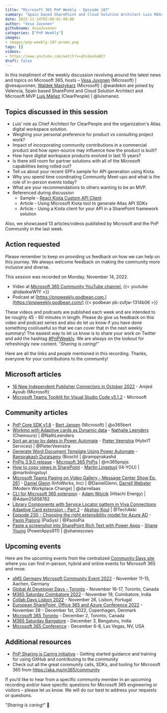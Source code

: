 ```yaml
---
title: "Microsoft 365 PnP Weekly - Episode 187"
summary: "Spain based SharePoint and Cloud Solution Architect Luis Máñez (ClearPeople) joins Microsoft’s Vesa Juvonen and Waldek Mastykarz in a discussion on using PnP contributions in products, SPFx sample using Kiota, advice on becoming an MVP, plus 13 articles/videos by Microsoft/Community."
date: 2022-11-14T02:00:01-00:00
author: "Vesa Juvonen"
githubname: VesaJuvonen
categories: ["PnP Weekly"]
images:
- images/pnp-weekly-187-promo.png
tags: []
videos:
- https://www.youtube.com/watch?v=qhidaxkwW1Y
draft: false
---
```

 
In this installment of the weekly discussion revolving around the latest news and topics on Microsoft 365, hosts – [Vesa Juvonen](http://twitter.com/vesajuvonen) (Microsoft) \| @vesajuvonen, [Waldek Mastykarz](http://twitter.com/waldekm) (Microsoft) \| @waldekm are joined by Velencia, Spain based SharePoint and Cloud Solution Architect and Microsoft MVP [Luis Máñez](https://twitter.com/luismanez) (ClearPeople) \| @luismanez.

## Topics discussed in this session

* Luis’ role as Chief Architect for ClearPeople and the organization's Atlas digital workspace solution.
* Weighing your personal preference for product vs consulting project work?
* Impact of incorporating community contributions in a commercial product and how open-source may influence how the product is built?
* How have digital workspace products evolved in last 15 years?
* Is there still room for partner solutions with all of the Microsoft capabilities being rolled out?
* Tell us about your recent SPFx sample for API generation using Kiota.
* Why you spend time coordinating Community Meet-ups and what is the role of in-person events today?
* What are your recommendations to others wanting to be an MVP.
* Referenced during discussion
    * Sample - [React Kiota Custom API Client](https://adoption.microsoft.com/sample-solution-gallery/sample/pnp-sp-dev-fx-webparts-react-kiota-custom-api-client/) 
    * Article - Using Microsoft Kiota tool to generate Atlas API SDKs 
    * Article - Using a Kiota client for your API in a SharePoint framework solution 

Also, we showcased 13 articles/videos published by Microsoft and the PnP Community in the last week.

## Action requested

Please remember to keep on providing us feedback on how we can help on this journey. We always welcome feedback on making the community more inclusive and diverse.

This session was recorded on Monday, November 14, 2022.

*   Video at [Microsoft 365 Community YouTube channel.](https://aka.ms/m365pnp-videos)
    {{< youtube qhidaxkwW1Y >}}
*   Podcast at [https://pnpweekly.podbean.com.](https://pnpweekly.podbean.com/) 
    {{< podbean pb-zufjw-1314b06 >}}   

These videos and podcasts are published each week and are intended to be roughly 45 - 60 minutes in length.  Please do give us feedback on this video and podcast series and also do let us know if you have done something cool/useful so that we can cover that in the next weekly summary! The easiest way to let us know is to share your work on Twitter and add the hashtag [#PnPWeekly](https://twitter.com/search?q=%23pnpweekly). We are always on the lookout for refreshingly new content. “_Sharing is caring!”_ 

Here are all the links and people mentioned in this recording. Thanks, everyone for your contributions to the community!

## Microsoft articles

* [16 New Independent Publisher Connectors in October 2022](https://powerautomate.microsoft.com/blog/16-new-independent-publisher-connectors-in-october-2022/) - Amjed Ayoub (Microsoft)
* [Microsoft Teams Toolklit for Visual Studio Code v5.1.2](https://marketplace.visualstudio.com/items?itemName=TeamsDevApp.ms-teams-vscode-extension) - Microsoft

## Community articles

* [PnP Core SDK v1.8](https://pnp.github.io/blog/pnp-core-sdk/pnp-core-sdk-v1-8/) - [Bert Jansen](https://twitter.com/O365Bert) (Microsoft) | @o365bert
* [Working with Adaptive cards as Dynamic data](https://pnp.github.io/blog/post/dynamic-use-of-adaptive-cards/) - [Nathalie Leenders](https://twitter.com/NathLeenders) (Chemours) | @NathLeenders
* [Sort an array by dates in Power Automate](https://sharepains.com/2022/11/10/sort-an-array-by-dates-in-power-automate/) - [Pieter Veenstra](https://twitter.com/PieterVeenstra) (HybrIT Services) | @PieterVeenstra
* [Generate Word Document Template Using Power Automate](https://powerusers.microsoft.com/t5/Power-Apps-Community-Blog/Generate-Word-Document-Template-Using-Power-Automate/ba-p/1874987) - [Ramprakash Duraisamy](https://twitter.com/rampprakashd) (Bosch) | @rampprakashd
* [PnPjs 3.9.0 release](https://twitter.com/m365pnpjs/status/1591117187753775104) - [Microsoft 365 PnPjs](https://twitter.com/m365pnpjs) | @m365pnpjs
* [How to copy views in SharePoint](https://www.blimped.nl/how-to-copy-views-in-sharepoint/) - [Martin Lingstuyl](https://twitter.com/martinlingstuyl) (I4-YOU) | @martinlingstuyl
* [Microsoft Teams Paging on Video Gallery - Message Center Show Ep. 261](https://regarding365.com/microsoft-teams-paging-on-video-gallery-8c5ba1a85bc9) - [Daniel Glenn](https://twitter.com/DanielGlenn) (InfoWorks, Inc) | @DanielGlenn, [Darrell Webster](http://twitter.com/darrellaas) (Modern Workplace Change) | @darrellaas
* [CLI for Microsoft 365 extension](https://marketplace.visualstudio.com/items?itemName=adamwojcikit.cli-for-microsoft-365-extension) - [Adam Wójcik](https://twitter.com/Adam25858782) (Hitachi Energy) | @Adam25858782
* [Library Components with Service Locator pattern in Viva Connections Adaptive Card extension - Part 2](https://www.youtube.com/watch?v=6bOu7xBjJ7c) - [Akshay Koul](https://twitter.com/TechAkki) | @TechAkki
* [Episode 230 - Choosing the right extensibility model for Azure AD](https://www.youtube.com/watch?v=17d0Y44ebMs) - [Paolo Pialorsi](https://twitter.com/PaoloPia) (PiaSys) | @PaoloPia
* [Paste a screenshot into SharePoint Rich Text with Power Apps](https://www.youtube.com/watch?v=9upbaQmQ6XQ) - [Shane Young](https://twitter.com/ShanesCows) (PowerApps911) | @shanescows

## Upcoming events

Here are the upcoming events from the centralized [Community Days site](https://communitydays.org/events?when=upcoming) where you can find in-person, hybrid and online events for Microsoft 365 and mroe.

* [aMS Germany Microsoft Community Event 2022](https://www.bechtle.com/about-bechtle/events/amsgermany) - November 11-15, Aachen, Germany
* [Global AI Developer Days - Toronto](https://globalai.community/) - November 16-17, Toronto, Canada
* [M365 Saturday Coimbatore 2022](https://athen.tech/M365-Saturday-Coimbatore-2022/) - November 19, Coimbatore, India
* [Collab Days Lisbon 2022](https://www.collabdays.org/2022-lisbon/) - November 26, Lisbon, Portugal
* [​​​​​​​European SharePoint, Office 365 and Azure Conference 2022](https://www.sharepointeurope.com/) - November 28 - December 1st, 2022, Copenhagen, Denmark
* [Microsoft 365 Toronto](https://www.communitydays.org/event/2022-12-02/microsoft-365-toronto) - December 2, Toronto, Canada
* [M365 Saturday Bangalore](https://www.communitydays.org/event/2022-12-03/m365-saturday-bangalore-2022) - December 3, Bengaluru, India
* [Microsoft 365 Conference](https://m365conf.com/#!/) - December 6-8, Las Vegas, NV, USA


## Additional resources

* [PnP Sharing is Caring initiative](https://aka.ms/sharing-is-caring) - Getting started guidance and training for using GitHub and contributing to the community
* Check out all the great community calls, SDKs, and tooling for Microsoft 365 from <https://aka.ms/m365/community>

If you’d like to hear from a specific community member in an upcoming recording and/or have specific questions for Microsoft 365 engineering or visitors – please let us know. We will do our best to address your requests or questions.

_"Sharing is caring!"_ 🧡


